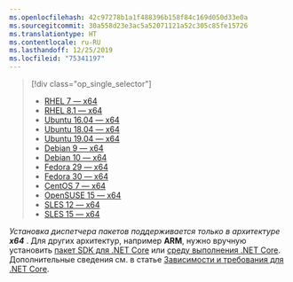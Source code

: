```yaml
---
ms.openlocfilehash: 42c97278b1a1f488396b158f84c169d050d33e0a
ms.sourcegitcommit: 30a558d23e3ac5a52071121a52c305c85fe15726
ms.translationtype: HT
ms.contentlocale: ru-RU
ms.lasthandoff: 12/25/2019
ms.locfileid: "75341197"
---
```


> [!div class="op_single_selector"]
>
> - [RHEL 7 — x64](../linux-package-manager-rhel7.md)
> - [RHEL 8.1 — x64](../linux-package-manager-rhel81.md)
> - [Ubuntu 16.04 — x64](../linux-package-manager-ubuntu-1604.md)
> - [Ubuntu 18.04 — x64](../linux-package-manager-ubuntu-1804.md)
> - [Ubuntu 19.04 — x64](../linux-package-manager-ubuntu-1904.md)
> - [Debian 9 — x64](../linux-package-manager-debian9.md)
> - [Debian 10 — x64](../linux-package-manager-debian10.md)
> - [Fedora 29 — x64](../linux-package-manager-fedora29.md)
> - [Fedora 30 — x64](../linux-package-manager-fedora30.md)
> - [CentOS 7 — x64](../linux-package-manager-centos7.md)
> - [OpenSUSE 15 — x64](../linux-package-manager-opensuse15.md)
> - [SLES 12 — x64](../linux-package-manager-sles12.md)
> - [SLES 15 — x64](../linux-package-manager-sles15.md)

_Установка диспетчера пакетов поддерживается только в архитектуре **x64**_ . Для других архитектур, например **ARM**, нужно вручную установить [пакет SDK для .NET Core](../sdk.md?pivots=os-linux#download-and-manually-install) или [среду выполнения .NET Core](../runtime.md?pivots=os-linux#download-and-manually-install). Дополнительные сведения см. в статье [Зависимости и требования для .NET Core](../dependencies.md).
